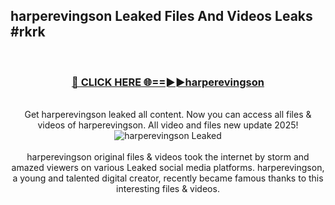 ## harperevingson Leaked Files And Videos Leaks #rkrk
<br>
<div align="center">
<h3><a href="https://watchclip.my.id/harperevingson" rel="nofollow">🔴 CLICK HERE 🌐==►►harperevingson</a></h3>
<br>
Get harperevingson leaked all content. Now you can access all files & videos of harperevingson. All video and files new update 2025!
<br>
<a href="https://watchclip.my.id/harperevingson" rel="nofollow" data-target="animated-image.originalLink"><img src="https://i.ibb.co.com/WyWwxjT/player-gif2.gif" alt="harperevingson Leaked" style="max-width: 100%; display: inline-block;" data-target="animated-image.originalImage"></a>
<br><br>
harperevingson original files & videos took the internet by storm and amazed viewers on various Leaked social media platforms. harperevingson, a young and talented digital creator, recently became famous thanks to this interesting files & videos.
</div>
<br>